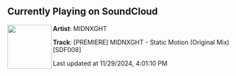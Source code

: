 ## Currently Playing on SoundCloud

[<img align="left" width="100" src="https://i1.sndcdn.com/artworks-uzPYOCFHyBtB0GTW-iUz19w-t500x500.jpg">](https://soundcloud.com/dancefloorimpactresearch/premiere-midnxght-static-motion-original-mix-sdf008)

**Artist**: MIDNXGHT 

**Track**: [PREMIERE] MIDNXGHT - Static Motion (Original Mix) [SDF008]

Last updated at 11/29/2024, 4:01:10 PM
